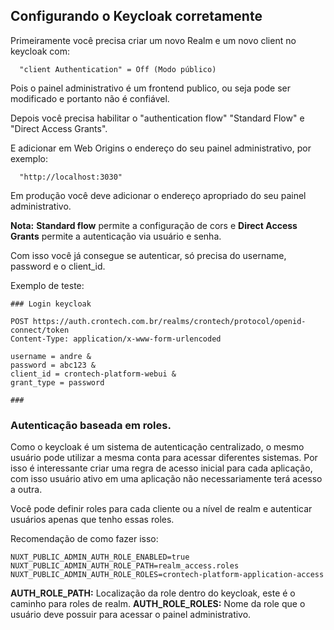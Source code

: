 ## Configurando o Keycloak corretamente

Primeiramente você precisa criar um novo Realm e um novo client no keycloak com:

```
  "client Authentication" = Off (Modo público)
```

Pois o painel administrativo é um frontend publico, ou seja pode ser modificado e portanto não é confiável.

Depois você precisa habilitar o "authentication flow" "Standard Flow" e "Direct Access Grants".

E adicionar em Web Origins o endereço do seu painel administrativo, por exemplo:

```
  "http://localhost:3030"
```

Em produção você deve adicionar o endereço apropriado do seu painel administrativo.

**Nota:** **Standard flow** permite a configuração de cors e **Direct Access Grants** permite a autenticação via usuário
e senha.

Com isso você já consegue se autenticar, só precisa do username, password e o client_id.

Exemplo de teste:

```http request
### Login keycloak

POST https://auth.crontech.com.br/realms/crontech/protocol/openid-connect/token
Content-Type: application/x-www-form-urlencoded

username = andre &
password = abc123 &
client_id = crontech-platform-webui &
grant_type = password

###
```

### Autenticação baseada em roles.

Como o keycloak é um sistema de autenticação centralizado, o mesmo usuário pode utilizar a mesma conta para acessar
diferentes sistemas. Por isso é interessante criar uma regra de acesso inicial para cada aplicação, com isso usuário
ativo em uma aplicação não necessariamente terá acesso a outra.

Você pode definir roles para cada cliente ou a nível de realm e autenticar usuários apenas que tenho essas roles.

Recomendação de como fazer isso:

```dotenv
NUXT_PUBLIC_ADMIN_AUTH_ROLE_ENABLED=true
NUXT_PUBLIC_ADMIN_AUTH_ROLE_PATH=realm_access.roles
NUXT_PUBLIC_ADMIN_AUTH_ROLE_ROLES=crontech-platform-application-access
```

**AUTH_ROLE_PATH:** Localização da role dentro do keycloak, este é o caminho para roles de realm.
**AUTH_ROLE_ROLES:** Nome da role que o usuário deve possuir para acessar o painel administrativo.

